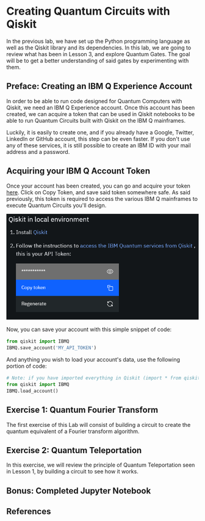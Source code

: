 <h1 class="centered">Creating Quantum Circuits with Qiskit</h1>

In the previous lab, we have set up the Python programming language as well as the Qiskit library and
its dependencies. In this lab, we are going to review what has been in Lesson 3, and explore Quantum
Gates. The goal will be to get a better understanding of said gates by experimenting with them.

## Preface: Creating an IBM Q Experience Account

In order to be able to run code designed for Quantum Computers with Qiskit, we need an IBM Q Experience account. Once this account has been created, we can acquire a token that can be used in Qiskit notebooks to be able to run Quantum Circuits built with Qiskit on the IBM Q mainframes.

Luckily, it is easily to create one, and if you already have a Google, Twitter, LinkedIn or GitHub account, this step can be even faster. If you don't use any of these services, it is still possible to create an IBM ID with your mail address and a password.

## Acquiring your IBM Q Account Token

Once your account has been created, you can go and acquire your token [here][ibm-q-account]. Click on Copy Token, and save said token somewhere safe. As said previously, this token is required to access the various IBM Q mainframes to execute Quantum Circuits you'll design.

<img class="img-block centered" src="img/lab02/qiskit-code.png">

Now, you can save your account with this simple snippet of code:

```python
from qiskit import IBMQ
IBMQ.save_account('MY_API_TOKEN')
```

And anything you wish to load your account's data, use the following portion of code:

```python
# Note: if you have imported everything in Qiskit (import * from qiskit), this line is useless.
from qiskit import IBMQ
IBMQ.load_account()
```

## Exercise 1: Quantum Fourier Transform

The first exercise of this Lab will consist of building a circuit to create the quantum equivalent of a Fourier transform algorithm.

<!--TODO: Section:  -->

## Exercise 2: Quantum Teleportation

In this exercise, we will review the principle of Quantum Teleportation seen in Lesson 1, by building a circuit to see how it works.

<!--TODO: Section: Make the Circuit, and describe the operations. Reference Lesson 1! -->

## Bonus: Completed Jupyter Notebook

<!-- TODO: Write the notebook ! -->

## References

[ibm-q-account]: https://quantum-computing.ibm.com/account
